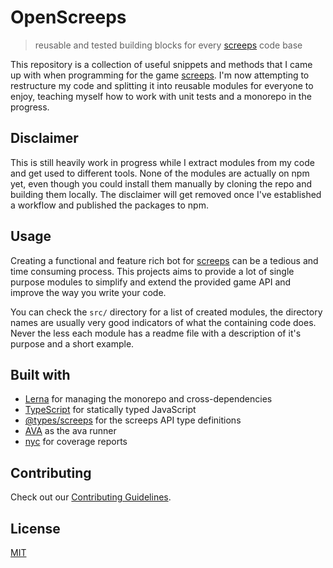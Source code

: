 # OpenScreeps

> reusable and tested building blocks for every [screeps][screeps-website] code base

This repository is a collection of useful snippets and methods that I came up with when programming for the game [screeps][screeps-website]. I'm now attempting to restructure my code and splitting it into reusable modules for everyone to enjoy, teaching myself how to work with unit tests and a monorepo in the progress.

## Disclaimer

This is still heavily work in progress while I extract modules from my code and get used to different tools. None of the modules are actually on npm yet, even though you could install them manually by cloning the repo and building them locally. The disclaimer will get removed once I've established a workflow and published the packages to npm.

## Usage

Creating a functional and feature rich bot for [screeps][screeps-website] can be a tedious and time consuming process. This projects aims to provide a lot of single purpose modules to simplify and extend the provided game API and improve the way you write your code.

You can check the `src/` directory for a list of created modules, the directory names are usually very good indicators of what the containing code does. Never the less each module has a readme file with a description of it's purpose and a short example.

## Built with

- [Lerna][lerna-npm] for managing the monorepo and cross-dependencies
- [TypeScript][typescript-npm] for statically typed JavaScript
- [@types/screeps][@types/screeps-npm] for the screeps API type definitions
- [AVA][ava-npm] as the ava runner
- [nyc][nyc-npm] for coverage reports

## Contributing

Check out our [Contributing Guidelines][contributing].

## License

[MIT][license]

[license]: ./license.md
[contributing]: ./contributing.md

[npm-website]: https://npmjs.org
[screeps-website]: https://screeps.com

[@types/screeps-npm]: https://npmjs.org/package/@types/screeps
[ava-npm]: https://npmjs.org/package/ava
[lerna-npm]: https://npmjs.org/package/lerna
[nyc-npm]: https://npmjs.org/package/nyc
[typescript-npm]: https://npmjs.org/package/typescript

